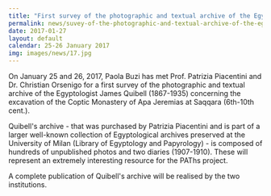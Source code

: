 ```yaml
---
title: "First survey of the photographic and textual archive of the Egyptologist James Quibell (Milan)"
permalink: news/suvey-of-the-photographic-and-textual-archive-of-the-egyptologist-james-quibell
date: 2017-01-27
layout: default
calendar: 25-26 January 2017
img: images/news/17.jpg
---
```


On January 25 and 26, 2017, Paola Buzi has met Prof. Patrizia Piacentini and Dr. Christian Orsenigo for a first survey of the photographic and textual archive of the Egyptologist James Quibell (1867-1935) concerning the excavation of the Coptic Monastery of Apa Jeremias at Saqqara (6th-10th cent.).

Quibell's archive - that was purchased by Patrizia Piacentini and is part of a larger well-known collection of Egyptological archives preserved at the University of Milan (Library of Egyptology and Papyrology) - is composed of hundreds of unpublished photos and two diaries (1907-1910). These will represent an extremely interesting resource for the PAThs project.

A complete publication of Quibell's archive will be realised by the two institutions.
